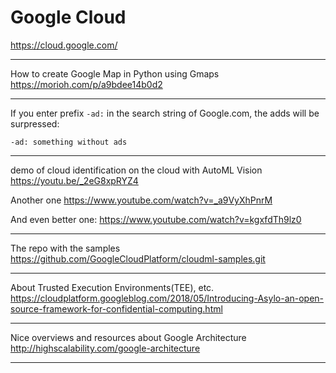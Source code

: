 # Google Cloud

https://cloud.google.com/

---

How to create Google Map in Python using Gmaps
https://morioh.com/p/a9bdee14b0d2

---

If you enter prefix `-ad:` in the search string of Google.com, the adds will be surpressed:

    -ad: something without ads

---

demo of cloud identification on the cloud with AutoML Vision
https://youtu.be/_2eG8xpRYZ4

Another one
https://www.youtube.com/watch?v=_a9VyXhPnrM

And even better one:
https://www.youtube.com/watch?v=kgxfdTh9lz0

---

The repo with the samples
https://github.com/GoogleCloudPlatform/cloudml-samples.git



---

About Trusted Execution Environments(TEE), etc.
https://cloudplatform.googleblog.com/2018/05/Introducing-Asylo-an-open-source-framework-for-confidential-computing.html

---

Nice overviews and resources about Google Architecture
http://highscalability.com/google-architecture

---
